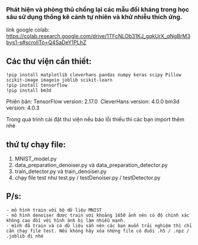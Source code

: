 ### Phát hiện và phòng thủ chống lại các mẫu đối kháng trong học sâu sử dụng thống kê cảnh tự nhiên và khử nhiễu thích ứng.​
​link google colab: https://colab.research.google.com/drive/1TFcNLOb31KJ_gqkUrX_qNgBrM3bys1-s#scrollTo=Q4SaDeY1PLhZ

## Các thư viện cần thiết:
  ```
  !pip install matplotlib cleverhans pandas numpy keras scipy Pillow scikit-image imageio joblib scikit-learn
  !pip install tensorflow
  !pip install bm3d
  ```
Phiên bản: 
TensorFlow version: 2.17.0 ​
CleverHans version: 4.0.0​
bm3d version: 4.0.3

Trong quá trình cài đặt thư viện nếu báo lỗi thiếu thì các bạn import thêm nhé
## thứ tự chạy file: 
  1. MNIST_model.py
  2. data_preparation_denoiser.py và data_preparation_detector.py
  3. train_detector.py và train_denoiser.py
  4. chạy file test như test.py / testDenoiser.py / testDetector.py
## P/s:
    - mô hình train với bộ dữ liệu MNIST
    - mô hình denoiser được train với khoảng 1650 ảnh nên có độ chính xác không cao đối với hình ảnh bị làm nhiễu mạnh.
    - mình đã train và có dữ liệu sẵn nên các bạn muốn trải nghiệm thì chỉ cần chạy file test. Nếu không hãy xóa những file có đuôi .h5 / .npz / .joblib đi nhé
